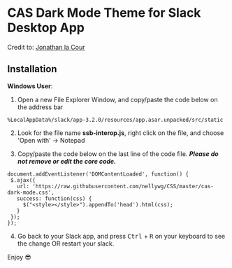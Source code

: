 # CAS Dark Mode Theme for Slack Desktop App
Credit to: [Jonathan la Cour](https://github.com/laCour/slack-night-mode)


## Installation
**Windows User**: 
1. Open a new File Explorer Window, and copy/paste the code below on the address bar
```
%LocalAppData%/slack/app-3.2.0/resources/app.asar.unpacked/src/static
```

2. Look for the file name **ssb-interop.js**, right click on the file, and choose 'Open with' -> Notepad

3. Copy/paste the code below on the last line of the code file. **_Please do not remove or edit the core code._**
```
document.addEventListener('DOMContentLoaded', function() {
 $.ajax({
   url: 'https://raw.githubusercontent.com/nellywg/CSS/master/cas-dark-mode.css',
   success: function(css) {
     $("<style></style>").appendTo('head').html(css);
   }
 });
});
```

4. Go back to your Slack app, and press <kbd>Ctrl</kbd> + <kbd>R</kbd> on your keyboard to see the change OR restart your slack.

Enjoy :sunglasses:
